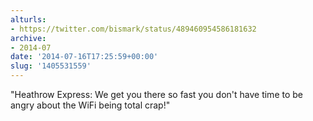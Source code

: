 ```yaml
---
alturls:
- https://twitter.com/bismark/status/489460954586181632
archive:
- 2014-07
date: '2014-07-16T17:25:59+00:00'
slug: '1405531559'
---
```


"Heathrow Express: We get you there so fast you don't have time to be angry about the WiFi being total crap!"


